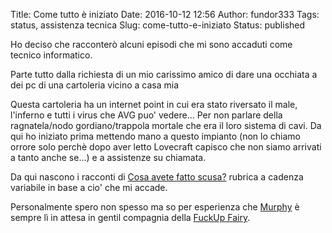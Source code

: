 Title: Come tutto è iniziato
Date: 2016-10-12 12:56
Author: fundor333
Tags: status, assistenza tecnica
Slug: come-tutto-e-iniziato
Status: published

Ho deciso che racconterò alcuni episodi che mi sono accaduti come
tecnico informatico.

Parte tutto dalla richiesta di un mio carissimo amico di dare una
occhiata a dei pc di una cartoleria vicino a casa mia<!--more-->

Questa cartoleria ha un internet point in cui era stato riversato il
male, l'inferno e tutti i virus che AVG puo' vedere... Per non parlare
della ragnatela/nodo gordiano/trappola mortale che era il loro sistema
di cavi. Da qui ho iniziato prima mettendo mano a questo impianto (non
lo chiamo orrore solo perchè dopo aver letto Lovecraft capisco che non
siamo arrivati a tanto anche se...) e a assistenze su chiamata.

Da qui nascono i racconti di [Cosa avete fatto scusa?](http://www.fundor333.com/category/posts/assistenza/) rubrica a
cadenza variabile in base a cio' che mi accade.

Personalmente spero non spesso ma so per esperienza che
[Murphy](https://it.wikipedia.org/wiki/Legge_di_Murphy) è sempre lì in
attesa in gentil compagnia della [FuckUp Fairy](http://www.soft-land.org/storie/fsckup).
